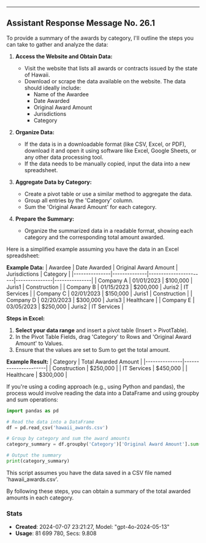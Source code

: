 
-------------------------------------------------------------------

## Assistant Response Message No. 26.1

To provide a summary of the awards by category, I'll outline the steps you can take to gather and analyze the data:

1. **Access the Website and Obtain Data:**
    - Visit the website that lists all awards or contracts issued by the state of Hawaii.
    - Download or scrape the data available on the website. The data should ideally include: 
        - Name of the Awardee
        - Date Awarded
        - Original Award Amount
        - Jurisdictions
        - Category

2. **Organize Data:**
    - If the data is in a downloadable format (like CSV, Excel, or PDF), download it and open it using software like Excel, Google Sheets, or any other data processing tool.
    - If the data needs to be manually copied, input the data into a new spreadsheet.

3. **Aggregate Data by Category:**
    - Create a pivot table or use a similar method to aggregate the data.
    - Group all entries by the 'Category' column.
    - Sum the 'Original Award Amount' for each category.

4. **Prepare the Summary:**
    - Organize the summarized data in a readable format, showing each category and the corresponding total amount awarded.

Here is a simplified example assuming you have the data in an Excel spreadsheet:

**Example Data:**
| Awardee       | Date Awarded | Original Award Amount | Jurisdictions | Category      |
|---------------|--------------|-----------------------|---------------|---------------|
| Company A     | 01/01/2023   | $100,000              | Juris1        | Construction  |
| Company B     | 01/15/2023   | $200,000              | Juris2        | IT Services   |
| Company C     | 02/01/2023   | $150,000              | Juris1        | Construction  |
| Company D     | 02/20/2023   | $300,000              | Juris3        | Healthcare    |
| Company E     | 03/05/2023   | $250,000              | Juris2        | IT Services   |

**Steps in Excel:**
1. **Select your data range** and insert a pivot table (Insert > PivotTable).
2. In the Pivot Table Fields, drag 'Category' to Rows and 'Original Award Amount' to Values.
3. Ensure that the values are set to Sum to get the total amount.

**Example Result:**
| Category      | Total Awarded Amount |
|---------------|----------------------|
| Construction  | $250,000             |
| IT Services   | $450,000             |
| Healthcare    | $300,000             |

If you're using a coding approach (e.g., using Python and pandas), the process would involve reading the data into a DataFrame and using groupby and sum operations:

```python
import pandas as pd

# Read the data into a DataFrame
df = pd.read_csv('hawaii_awards.csv')

# Group by category and sum the award amounts
category_summary = df.groupby('Category')['Original Award Amount'].sum().reset_index()

# Output the summary
print(category_summary)
```

This script assumes you have the data saved in a CSV file named 'hawaii_awards.csv'.

By following these steps, you can obtain a summary of the total awarded amounts in each category.

### Stats
- **Created**: 2024-07-07 23:21:27, Model: "gpt-4o-2024-05-13"  
- **Usage**:   81 699 780, Secs: 9.808             
